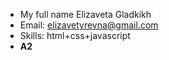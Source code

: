 * My full name Elizaveta Gladkikh
* Email: elizavetyrevna@gmail.com
* Skills: html+css+javascript
* __A2__